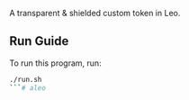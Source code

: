 <!-- # 🪙 Token -->

[//]: # (<img alt="workshop/token" width="1412" src="../.resources/token.png">)

A transparent & shielded custom token in Leo.

## Run Guide

To run this program, run:
```bash
./run.sh
```# aleo
